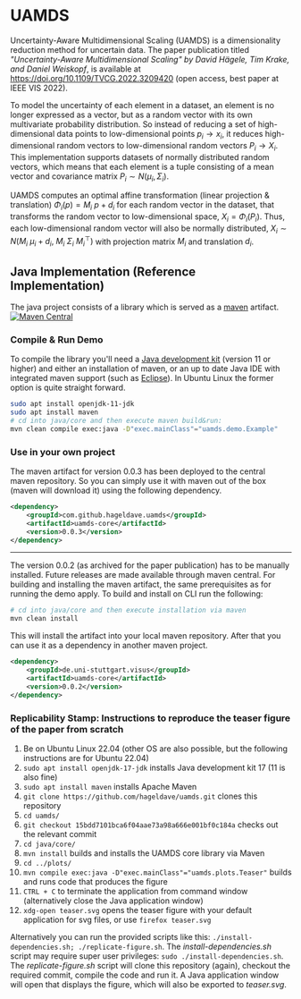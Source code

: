 # UAMDS
Uncertainty-Aware Multidimensional Scaling (UAMDS) is a dimensionality reduction method for uncertain data. The paper publication titled *"Uncertainty-Aware Multidimensional Scaling" by David Hägele, Tim Krake, and Daniel Weiskopf*, is available at https://doi.org/10.1109/TVCG.2022.3209420 (open access, best paper at IEEE VIS 2022).

To model the uncertainty of each element in a dataset, an element is no longer expressed as a vector, but as a random vector with its own multivariate probability distribution.
So instead of reducing a set of high-dimensional data points to low-dimensional points $p_i \rightarrow x_i$, it reduces high-dimensional random vectors to low-dimensional random vectors $P_i \rightarrow X_i$.  
This implementation supports datasets of normally distributed random vectors, which means that each element is a tuple consisting of a mean vector and covariance matrix $P_i \sim N(\mu_i, \Sigma_i)$.

UAMDS computes an optimal affine transformation (linear projection & translation) $\Phi_i(p) = M_i~p + d_i$ for each random vector in the dataset, that transforms the random vector to low-dimensional space, $X_i = \Phi_i(P_i)$. Thus, each low-dimensional random vector will also be normally distributed, $X_i \sim N(M_i ~ \mu_i + d_i, ~ M_i ~ \Sigma_i ~ M_i^\top )$ with projection matrix $M_i$ and translation $d_i$.


## Java Implementation (Reference Implementation)
The java project consists of a library which is served as a [maven](https://maven.apache.org/what-is-maven.html) artifact.   
[![Maven Central](https://img.shields.io/maven-central/v/com.github.hageldave.uamds/uamds-core.svg)](https://search.maven.org/search?q=g:com.github.hageldave.uamds)

### Compile & Run Demo
To compile the library you'll need a [Java development kit](https://adoptopenjdk.net/) (version 11 or higher) and either an installation of maven, or an up to date Java IDE with integrated maven support (such as [Eclipse](https://www.eclipse.org/)).
In Ubuntu Linux the former option is quite straight forward.
```sh
sudo apt install openjdk-11-jdk
sudo apt install maven
# cd into java/core and then execute maven build&run:
mvn clean compile exec:java -D"exec.mainClass"="uamds.demo.Example"
```

### Use in your own project
The maven artifact for version 0.0.3 has been deployed to the central maven repository. So you can simply use it with maven out of the box (maven will download it) using the following dependency.

```xml
<dependency>
	<groupId>com.github.hageldave.uamds</groupId>
	<artifactId>uamds-core</artifactId>
	<version>0.0.3</version>
</dependency>
```
---
The version 0.0.2 (as archived for the paper publication) has to be manually installed. Future releases are made available through maven central.
For building and installing the maven artifact, the same prerequisites as for running the demo apply. To build and install on CLI run the following:
```sh
# cd into java/core and then execute installation via maven
mvn clean install
```
This will install the artifact into your local maven repository. After that you can use it as a dependency in another maven project.
```xml
<dependency>
	<groupId>de.uni-stuttgart.visus</groupId>
	<artifactId>uamds-core</artifactId>
	<version>0.0.2</version>
</dependency>
```

### Replicability Stamp: Instructions to reproduce the teaser figure of the paper from scratch
1. Be on Ubuntu Linux 22.04 (other OS are also possible, but the following instructions are for Ubuntu 22.04)
2. ```sudo apt install openjdk-17-jdk``` installs Java development kit 17 (11 is also fine) 
3. ```sudo apt install maven``` installs Apache Maven
4. ```git clone https://github.com/hageldave/uamds.git``` clones this repository 
5. ```cd uamds/```
6. ```git checkout 15bdd7101bca6f04aae73a98a666e001bf0c184a``` checks out the relevant commit 
7. ```cd java/core/```
8. ```mvn install``` builds and installs the UAMDS core library via Maven
9. ```cd ../plots/``` 
10. ```mvn compile exec:java -D"exec.mainClass"="uamds.plots.Teaser"``` builds and runs code that produces the figure
11. ```CTRL + C``` to terminate the application from command window (alternatively close the Java application window)
12. ```xdg-open teaser.svg``` opens the teaser figure with your default application for svg files, or use ```firefox teaser.svg```

Alternatively you can run the provided scripts like this: ```./install-dependencies.sh; ./replicate-figure.sh```.
The *install-dependencies.sh* script may require super user privileges: ```sudo ./install-dependencies.sh```.
The *replicate-figure.sh* script will clone this repository (again), checkout the required commit, compile the code and run it. A Java application window will open that displays the figure, which will also be exported to *teaser.svg*.


